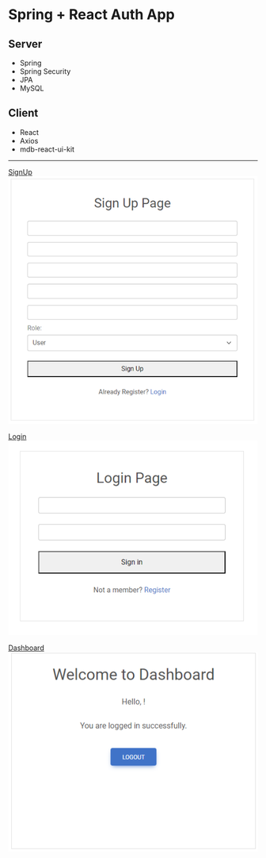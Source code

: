 # Spring + React Auth App

## Server
- Spring
- Spring Security
- JPA
- MySQL

## Client
- React
- Axios
- mdb-react-ui-kit

***
<u>SignUp</u>
<br />
![SignUp page](signup.png)

<u>Login</u>
<br />
![Login page](login.png)

<u>Dashboard</u>
<br />
![Dashboard](dashboard.png)